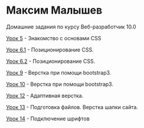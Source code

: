 # Максим Малышев
Домашние задания по курсу  Веб-разработчик 10.0

[Урок 5](https://max72rus.github.io/%D0%A3%D1%80%D0%BE%D0%BA%205/#block-1/ "ссылка на сайт") - Знакомство с основами CSS

[Урок 6.1](https://codepen.io/Max72/full/JrbMQe/ "ссылка на сайт") - Позиционирование CSS.

[Урок 6.2](https://codepen.io/Max72/full/boBYaQ/ "ссылка на сайт") - Позиционирование CSS.

[Урок 9](https://max72rus.github.io/leasson_9/ "ссылка на сайт") - Верстка при помощи bootstrap3.

[Урок 10](https://max72rus.github.io/leasson_9/ "ссылка на сайт") - Верстка при помощи bootstrap3.

[Урок 12](https://max72rus.github.io/leason13/ "ссылка на сайт") -  Адаптивная верстка.

[Урок 13](https://max72rus.github.io/leason14/ "ссылка на сайт") -  Подготовка файлов. Верстка шапки сайта.


[Урок 14](https://max72rus.github.io/lesson14/) - Подключение шрифтов 
